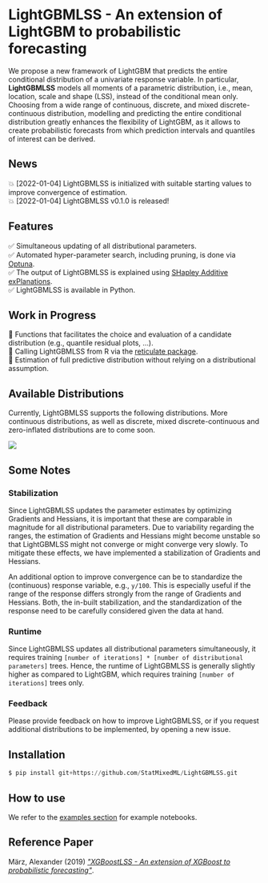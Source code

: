 # LightGBMLSS - An extension of LightGBM to probabilistic forecasting
We propose a new framework of LightGBM that predicts the entire conditional distribution of a univariate response variable. In particular, **LightGBMLSS** models all moments of a parametric distribution, i.e., mean, location, scale and shape (LSS), instead of the conditional mean only. Choosing from a wide range of continuous, discrete, and mixed discrete-continuous distribution, modelling and predicting the entire conditional distribution greatly enhances the flexibility of LightGBM, as it allows to create probabilistic forecasts from which prediction intervals and quantiles of interest can be derived.

## News
:boom: [2022-01-04] LightGBMLSS  is initialized with suitable starting values to improve convergence of estimation. <br/>
:boom: [2022-01-04] LightGBMLSS v0.1.0 is released!

## Features
:white_check_mark: Simultaneous updating of all distributional parameters. <br/>
:white_check_mark: Automated hyper-parameter search, including pruning, is done via [Optuna](https://optuna.org/). <br/>
:white_check_mark: The output of LightGBMLSS is explained using [SHapley Additive exPlanations](https://github.com/slundberg/shap). <br/>
:white_check_mark: LightGBMLSS is available in Python. <br/>

## Work in Progress
:construction: Functions that facilitates the choice and evaluation of a candidate distribution (e.g., quantile residual plots, ...). <br/>
:construction: Calling LightGBMLSS from R via the [reticulate package](https://rstudio.github.io/reticulate/). <br/>
:construction: Estimation of full predictive distribution without relying on a distributional assumption.  <br/>

## Available Distributions
Currently, LightGBMLSS supports the following distributions. More continuous distributions, as well as discrete, mixed discrete-continuous and zero-inflated distributions are to come soon.

<img align="center" src="../master/figures/distr.png">

## Some Notes
### Stabilization
Since LightGBMLSS updates the parameter estimates by optimizing Gradients and Hessians, it is important that these are comparable in magnitude for all distributional parameters. Due to variability regarding the ranges, the estimation of Gradients and Hessians might become unstable so that LightGBMLSS might not converge or might converge very slowly. To mitigate these effects, we have implemented a stabilization of Gradients and Hessians.

An additional option to improve convergence can be to standardize the (continuous) response variable, e.g., ```y/100```. This is especially useful if the range of the response differs strongly from the range of Gradients and Hessians. Both, the in-built stabilization, and the standardization of the response need to be carefully considered given the data at hand.

### Runtime
Since LightGBMLSS updates all distributional parameters simultaneously, it requires training ```[number of iterations] * [number of distributional parameters]``` trees. Hence, the runtime of LightGBMLSS is generally slightly higher as compared to LightGBM, which requires training ```[number of iterations]``` trees only.

### Feedback
Please provide feedback on how to improve LightGBMLSS, or if you request additional distributions to be implemented, by opening a new issue.

## Installation
```python
$ pip install git+https://github.com/StatMixedML/LightGBMLSS.git
```
## How to use
We refer to the [examples section](https://github.com/StatMixedML/LightGBMLSS/tree/master/examples) for example notebooks.

## Reference Paper
März, Alexander (2019) [*"XGBoostLSS - An extension of XGBoost to probabilistic forecasting"*](https://arxiv.org/abs/1907.03178). 
